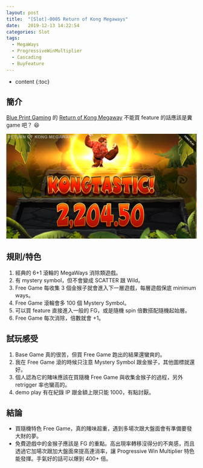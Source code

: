 ```yaml
---
layout: post
title:  "[Slot]-0005 Return of Kong Megaways"
date:   2019-12-13 14:22:54
categories: Slot
tags:  
  - MegaWays
  - ProgressiveWinMultiplier
  - Cascading
  - BuyFeature
---
```


* content
{:toc}

## 簡介

[Blue Print Gaming](https://blueprintgaming.com/) 的 [Return of Kong Megaway](https://ogs-gcm-eu-prod.nyxop.net/gcm/gcm-launcher/launcher.html?gameUrl=https%3A%2F%2Fnyxmaltargs.blueprintgaming.com%2Floader%2F%3Fenvid%3Deur&gameid=BP_ReturnOfKongMegaways&operatorid=405&sessionid=Free%3Awdf8m86bumbg85i85f6o9ddclqb&currency=EUR&lang=en-us&mode=demo&device=desktop&lobbyurl=&ogsgameid=380115) 不能買 feature 的話應該是糞 game 吧？ :satisfied:

![kongtastic](/files/slot/0005/kongtastic.PNG)

<!-- more -->

## 規則/特色
1. 經典的 6+1 滾輪的 MegaWays 消除類遊戲。
2. 有 mystery symbol，但不會變成 SCATTER 跟 Wild。
3. Free Game 每收集 3 個金猴子就會進入下一層遊戲，每層遊戲保底 minimum ways。
4. Free Game 滾輪會多 100 個 Mystery Symbol。
5. 可以買 feature 直接進入一般的 FG，或是隨機 spin 倍數搭配隨機起始層。
6. Free Game 每次消除，倍數就會 +1。

## 試玩感受
1. Base Game 真的很苦，但買 Free Game 跑出的結果還蠻爽的。
2. 我在 Free Game 滾的時候只注意 Mystery Symbol 跟金猴子，其他圖標就還好。
3. 個人認為它的賭味應該在買隨機 Free Game 與收集金猴子的過程，另外 retrigger 率也蠻高的。
4. demo play 有在紀錄 IP 跟金額上限只能 1000，有點討厭。

## 結論
+ 買隨機特色 Free Game，真的賭味超重，遇到多場次跟大盤面會有準備要發大財的夢。
+ 免費遊戲中的金猴子應該是 FG 的重點。高出現率轉移沒得分的不爽感，而且透過它加場次跟加大盤面來提高連消率，讓 Progressive Win Multiplier 特色能發揮。手氣好的話可以爆到 400+ 倍。